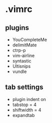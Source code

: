 # .vimrc
## plugins
* YouCompleteMe
* delimitMate
* ctrp-p
* vim-airline
* syntastic
* Ultisnips
* vundle

## tab settings
* plugin indent on
* tabstop = 4
* shiftwidth = 4
* expandtab
